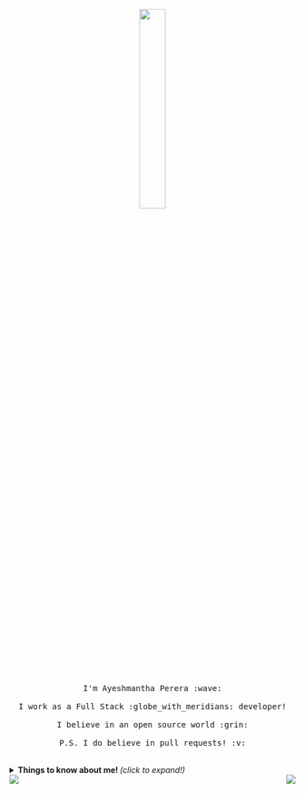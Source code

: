 <p align="center">
  <img src="https://media.giphy.com/media/MeJgB3yMMwIaHmKD4z/giphy.gif" width="30%">
  <br><br>
  <samp>
    I'm Ayeshmantha Perera :wave:
    <br><br>
    I work as a Full Stack :globe_with_meridians: developer!
    <br><br>
    I believe in an open source world :grin:
    <br><br>
    P.S. I do believe in pull requests! :v:
  </samp>
</p>

<br>

<details>
  <summary> <b> Things to know about me! </b> <i>(click to expand!)</i> </summary>
  
  <br>
  
  [![Github Stats By Anurag](https://github-readme-stats.vercel.app/api?username=akayeshmantha&show_icons=true&title_color=fff&icon_color=79ff97&text_color=9f9f9f&bg_color=151515)](https://github.com/akayeshmantha/github-readme-stats)

---

### - Languages and Tools...

<p align="center">

  <!-- For more icons please follow  https://github.com/MikeCodesDotNET/ColoredBadges -->
  <img src="https://github.com/Quadrified/Quadrified/blob/master/assets/svg/dev/languages/java.svg" alt="java" style="vertical-align:top; margin:4px">
  <img src="https://github.com/Quadrified/Quadrified/blob/master/assets/svg/dev/frameworks/angular.svg" alt="angular" style="vertical-align:top; margin:4px">
  <img src="https://github.com/Quadrified/Quadrified/blob/master/assets/svg/dev/languages/js.svg" alt="js" style="vertical-align:top; margin:4px">
  <img src="https://github.com/Quadrified/Quadrified/blob/master/assets/svg/dev/services/dockerhub.svg" alt="docker" style="vertical-align:top; margin:4px">
  <img src="https://github.com/Quadrified/Quadrified/blob/master/assets/svg/dev/services/google_cloud_platform.svg" alt="bash" style="vertical-align:top; margin:4px">
  <img src="https://github.com/Quadrified/Quadrified/blob/master/assets/svg/dev/services/aws.svg" alt="aws" style="vertical-align:top; margin:4px">
  <img src="https://github.com/Quadrified/Quadrified/blob/master/assets/svg/dev/tools/visualstudio_code.svg" alt="vscode" style="vertical-align:top; margin:4px">
  <img src="https://github.com/Quadrified/Quadrified/blob/master/assets/svg/dev/tools/jetbrains_intellij.svg" alt="intelij" style="vertical-align:top; margin:4px">

---

</p>

</details>

<a href="https://github.com/apache/incubator-apisix">
  <img align="left" src="https://github-readme-stats.vercel.app/api/pin/?username=akayeshmantha&repo=incubator-apisix" />
</a>

<a href="https://github.com/apache/juneau">
  <img align="right" src="https://github-readme-stats.vercel.app/api/pin/?username=akayeshmantha&repo=juneau" />
</a>

